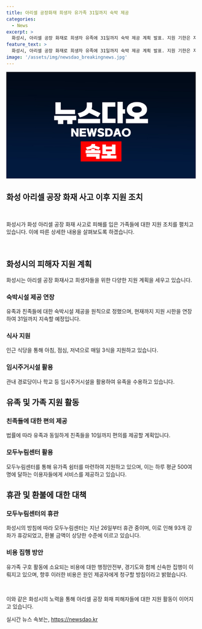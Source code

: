 ```yaml
---
title: 아리셀 공장화재 희생자 유가족 31일까지 숙박 제공
categories:
  - News
excerpt: >
  화성시, 아리셀 공장 화재로 희생자 유족에 31일까지 숙박 제공 계획 발표. 지원 기한은 지났지만 보상 협의 지연으로 연장 결정. 민간 숙박시설, 식당을 통해 유가족 등 지원. 친족에도 편의 제공, 하지만 무한정 지원 어려움. 모두누림센터 유가족 쉼터 마련, 방침에 휴관 중. 관계자는 추가 비용은 원인 제공자에게 청구 검토 중. 
feature_text: >
  화성시, 아리셀 공장 화재로 희생자 유족에 31일까지 숙박 제공 계획 발표. 지원 기한은 지났지만 보상 협의 지연으로 연장 결정. 민간 숙박시설, 식당을 통해 유가족 등 지원. 친족에도 편의 제공, 하지만 무한정 지원 어려움. 모두누림센터 유가족 쉼터 마련, 방침에 휴관 중. 관계자는 추가 비용은 원인 제공자에게 청구 검토 중. 
image: '/assets/img/newsdao_breakingnews.jpg'
---
```


<p><img src="/assets/img/newsdao_breakingnews.jpg" alt="ontimetimes 속보" /></p>

<h2 data-ke-size="size26">화성 아리셀 공장 화재 사고 이후 지원 조치</h2>

<p data-ke-size="size16">&nbsp;</p>

<p>화성시가 화성 아리셀 공장 화재 사고로 피해를 입은 가족들에 대한 지원 조치를 펼치고 있습니다. 이에 따른 상세한 내용을 살펴보도록 하겠습니다.</p>

<p data-ke-size="size16">&nbsp;</p>

<h2>화성시의 피해자 지원 계획</h2>

<p data-ke-size="size16">화성시는 아리셀 공장 화재사고 희생자들을 위한 다양한 지원 계획을 세우고 있습니다. </p>

<h3>숙박시설 제공 연장</h3>

<p data-ke-size="size16">유족과 친족들에 대한 숙박시설 제공을 원칙으로 정했으며, 현재까지 지원 시한을 연장하여 31일까지 지속할 예정입니다. </p>

<h3>식사 지원</h3>

<p data-ke-size="size16">인근 식당을 통해 아침, 점심, 저녁으로 매일 3식을 지원하고 있습니다.</p>

<h3>임시주거시설 활용</h3>

<p data-ke-size="size16">관내 경로당이나 학교 등 임시주거시설을 활용하여 유족을 수용하고 있습니다.</p>

<h2>유족 및 가족 지원 활동</h2>

<h3>친족들에 대한 편의 제공</h3>

<p data-ke-size="size16">법률에 따라 유족과 동일하게 친족들을 10일까지 편의를 제공할 계획입니다.</p>

<h3>모두누림센터 활용</h3>

<p data-ke-size="size16">모두누림센터를 통해 유가족 쉼터를 마련하여 지원하고 있으며, 이는 하루 평균 500여 명에 달하는 이용자들에게 서비스를 제공하고 있습니다.</p>

<h2>휴관 및 환불에 대한 대책</h2>

<h3>모두누림센터의 휴관</h3>

<p data-ke-size="size16">화성시의 방침에 따라 모두누림센터는 지난 26일부터 휴관 중이며, 이로 인해 93개 강좌가 휴강되었고, 환불 금액이 상당한 수준에 이르고 있습니다.</p>

<h3>비용 집행 방안</h3>

<p data-ke-size="size16">유가족 구호 활동에 소요되는 비용에 대한 행정안전부, 경기도와 함께 신속한 집행이 이뤄지고 있으며, 향후 이러한 비용은 원인 제공자에게 청구할 방침이라고 밝혔습니다.</p>

<p data-ke-size="size16">&nbsp;</p>

<p>이와 같은 화성시의 노력을 통해 아리셀 공장 화재 피해자들에 대한 지원 활동이 이어지고 있습니다.</p>
실시간 뉴스 속보는, <a href="https://newsdao.kr" rel="dofollow">https://newsdao.kr</a>



